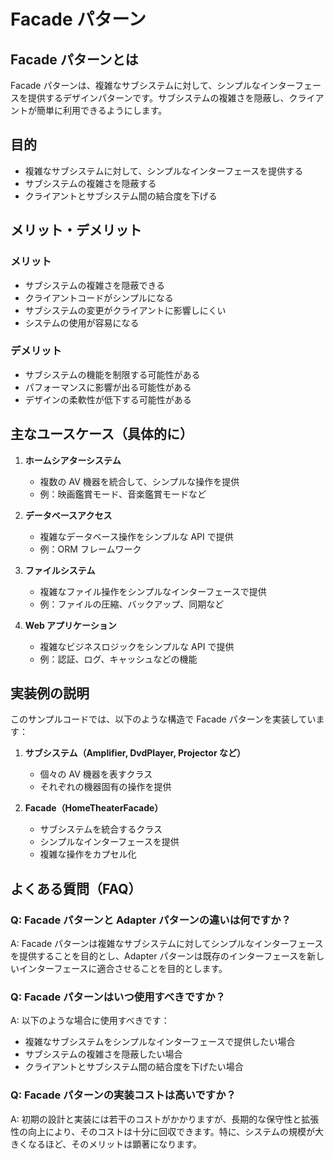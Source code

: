 # Facade パターン

## Facade パターンとは

Facade パターンは、複雑なサブシステムに対して、シンプルなインターフェースを提供するデザインパターンです。サブシステムの複雑さを隠蔽し、クライアントが簡単に利用できるようにします。

## 目的

- 複雑なサブシステムに対して、シンプルなインターフェースを提供する
- サブシステムの複雑さを隠蔽する
- クライアントとサブシステム間の結合度を下げる

## メリット・デメリット

### メリット

- サブシステムの複雑さを隠蔽できる
- クライアントコードがシンプルになる
- サブシステムの変更がクライアントに影響しにくい
- システムの使用が容易になる

### デメリット

- サブシステムの機能を制限する可能性がある
- パフォーマンスに影響が出る可能性がある
- デザインの柔軟性が低下する可能性がある

## 主なユースケース（具体的に）

1. **ホームシアターシステム**

   - 複数の AV 機器を統合して、シンプルな操作を提供
   - 例：映画鑑賞モード、音楽鑑賞モードなど

2. **データベースアクセス**

   - 複雑なデータベース操作をシンプルな API で提供
   - 例：ORM フレームワーク

3. **ファイルシステム**

   - 複雑なファイル操作をシンプルなインターフェースで提供
   - 例：ファイルの圧縮、バックアップ、同期など

4. **Web アプリケーション**
   - 複雑なビジネスロジックをシンプルな API で提供
   - 例：認証、ログ、キャッシュなどの機能

## 実装例の説明

このサンプルコードでは、以下のような構造で Facade パターンを実装しています：

1. **サブシステム（Amplifier, DvdPlayer, Projector など）**

   - 個々の AV 機器を表すクラス
   - それぞれの機器固有の操作を提供

2. **Facade（HomeTheaterFacade）**
   - サブシステムを統合するクラス
   - シンプルなインターフェースを提供
   - 複雑な操作をカプセル化

## よくある質問（FAQ）

### Q: Facade パターンと Adapter パターンの違いは何ですか？

A: Facade パターンは複雑なサブシステムに対してシンプルなインターフェースを提供することを目的とし、Adapter パターンは既存のインターフェースを新しいインターフェースに適合させることを目的とします。

### Q: Facade パターンはいつ使用すべきですか？

A: 以下のような場合に使用すべきです：

- 複雑なサブシステムをシンプルなインターフェースで提供したい場合
- サブシステムの複雑さを隠蔽したい場合
- クライアントとサブシステム間の結合度を下げたい場合

### Q: Facade パターンの実装コストは高いですか？

A: 初期の設計と実装には若干のコストがかかりますが、長期的な保守性と拡張性の向上により、そのコストは十分に回収できます。特に、システムの規模が大きくなるほど、そのメリットは顕著になります。
